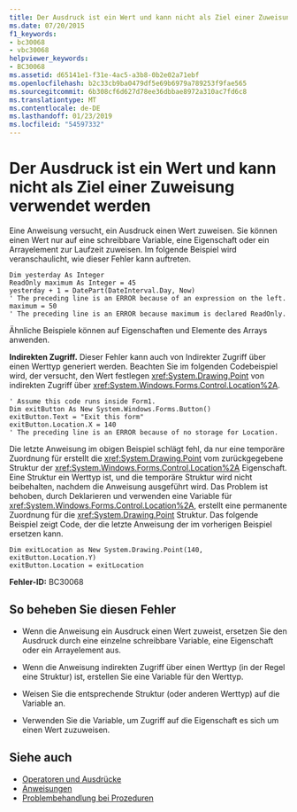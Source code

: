 ```yaml
---
title: Der Ausdruck ist ein Wert und kann nicht als Ziel einer Zuweisung verwendet werden
ms.date: 07/20/2015
f1_keywords:
- bc30068
- vbc30068
helpviewer_keywords:
- BC30068
ms.assetid: d65141e1-f31e-4ac5-a3b8-0b2e02a71ebf
ms.openlocfilehash: b2c33cb9ba0479df5e69b6979a789253f9fae565
ms.sourcegitcommit: 6b308cf6d627d78ee36dbbae8972a310ac7fd6c8
ms.translationtype: MT
ms.contentlocale: de-DE
ms.lasthandoff: 01/23/2019
ms.locfileid: "54597332"
---
```

# <a name="expression-is-a-value-and-therefore-cannot-be-the-target-of-an-assignment"></a>Der Ausdruck ist ein Wert und kann nicht als Ziel einer Zuweisung verwendet werden
Eine Anweisung versucht, ein Ausdruck einen Wert zuweisen. Sie können einen Wert nur auf eine schreibbare Variable, eine Eigenschaft oder ein Arrayelement zur Laufzeit zuweisen. Im folgende Beispiel wird veranschaulicht, wie dieser Fehler kann auftreten.  
  
```  
Dim yesterday As Integer  
ReadOnly maximum As Integer = 45  
yesterday + 1 = DatePart(DateInterval.Day, Now)  
' The preceding line is an ERROR because of an expression on the left.  
maximum = 50  
' The preceding line is an ERROR because maximum is declared ReadOnly.  
```  
  
 Ähnliche Beispiele können auf Eigenschaften und Elemente des Arrays anwenden.  
  
 **Indirekten Zugriff.** Dieser Fehler kann auch von Indirekter Zugriff über einen Werttyp generiert werden. Beachten Sie im folgenden Codebeispiel wird, der versucht, den Wert festlegen <xref:System.Drawing.Point> von indirekten Zugriff über <xref:System.Windows.Forms.Control.Location%2A>.  
  
```  
' Assume this code runs inside Form1.  
Dim exitButton As New System.Windows.Forms.Button()  
exitButton.Text = "Exit this form"  
exitButton.Location.X = 140  
' The preceding line is an ERROR because of no storage for Location.  
```  
  
 Die letzte Anweisung im obigen Beispiel schlägt fehl, da nur eine temporäre Zuordnung für erstellt die <xref:System.Drawing.Point> vom zurückgegebene Struktur der <xref:System.Windows.Forms.Control.Location%2A> Eigenschaft. Eine Struktur ein Werttyp ist, und die temporäre Struktur wird nicht beibehalten, nachdem die Anweisung ausgeführt wird. Das Problem ist behoben, durch Deklarieren und verwenden eine Variable für <xref:System.Windows.Forms.Control.Location%2A>, erstellt eine permanente Zuordnung für die <xref:System.Drawing.Point> Struktur. Das folgende Beispiel zeigt Code, der die letzte Anweisung der im vorherigen Beispiel ersetzen kann.  
  
```  
Dim exitLocation as New System.Drawing.Point(140, exitButton.Location.Y)  
exitButton.Location = exitLocation  
```  
  
 **Fehler-ID:** BC30068  
  
## <a name="to-correct-this-error"></a>So beheben Sie diesen Fehler  
  
-   Wenn die Anweisung ein Ausdruck einen Wert zuweist, ersetzen Sie den Ausdruck durch eine einzelne schreibbare Variable, eine Eigenschaft oder ein Arrayelement aus.  
  
-   Wenn die Anweisung indirekten Zugriff über einen Werttyp (in der Regel eine Struktur) ist, erstellen Sie eine Variable für den Werttyp.  
  
-   Weisen Sie die entsprechende Struktur (oder anderen Werttyp) auf die Variable an.  
  
-   Verwenden Sie die Variable, um Zugriff auf die Eigenschaft es sich um einen Wert zuzuweisen.  
  
## <a name="see-also"></a>Siehe auch
- [Operatoren und Ausdrücke](../../../visual-basic/programming-guide/language-features/operators-and-expressions/index.md)
- [Anweisungen](../../../visual-basic/programming-guide/language-features/statements.md)
- [Problembehandlung bei Prozeduren](../../../visual-basic/programming-guide/language-features/procedures/troubleshooting-procedures.md)
